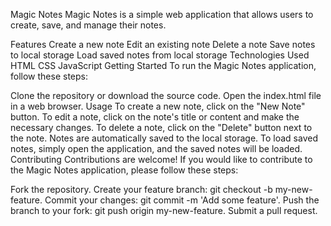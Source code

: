 Magic Notes
Magic Notes is a simple web application that allows users to create, save, and manage their notes.

Features
Create a new note
Edit an existing note
Delete a note
Save notes to local storage
Load saved notes from local storage
Technologies Used
HTML
CSS
JavaScript
Getting Started
To run the Magic Notes application, follow these steps:

Clone the repository or download the source code.
Open the index.html file in a web browser.
Usage
To create a new note, click on the "New Note" button.
To edit a note, click on the note's title or content and make the necessary changes.
To delete a note, click on the "Delete" button next to the note.
Notes are automatically saved to the local storage.
To load saved notes, simply open the application, and the saved notes will be loaded.
Contributing
Contributions are welcome! If you would like to contribute to the Magic Notes application, please follow these steps:

Fork the repository.
Create your feature branch: git checkout -b my-new-feature.
Commit your changes: git commit -m 'Add some feature'.
Push the branch to your fork: git push origin my-new-feature.
Submit a pull request.
